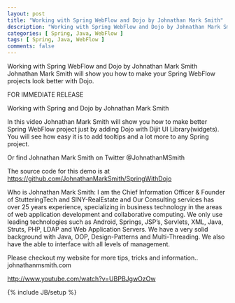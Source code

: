 ```yaml
---
layout: post
title: "Working with Spring WebFlow and Dojo by Johnathan Mark Smith"
description: "Working with Spring WebFlow and Dojo by Johnathan Mark Smith"
categories: [ Spring, Java, WebFlow ]
tags: [ Spring, Java, WebFlow ]
comments: false
---
```


Working with Spring WebFlow and Dojo by Johnathan Mark Smith
Johnathan Mark Smith will show you how to make your Spring WebFlow projects look better with Dojo.

FOR IMMEDIATE RELEASE

Working with Spring and Dojo by Johnathan Mark Smith

In this video Johnathan Mark Smith will show you how to make better Spring WebFlow project just by adding Dojo with Dijit UI Library(widgets).  You will see how easy it is to add tooltips and a lot more to any Spring project.

Or find Johnathan Mark Smith on Twitter @JohnathanMSmith

The source code for this demo is at
https://github.com/JohnathanMarkSmith/SpringWithDojo

Who is Johnathan Mark Smith:  I am the Chief Information Officer & Founder of StutteringTech and SINY-RealEstate and Our Consulting services has over 25 years experience, specializing in business technology in the areas of web application development and collaborative computing. We only use leading technologies such as Android, Springs, JSP’s, Servlets, XML, Java, Struts, PHP, LDAP and Web Application Servers. We have a very solid background with Java, OOP, Design-Patterns and Multi-Threading. We also have the able to interface with all levels of management.

Please checkout my website for more tips, tricks and information..
johnathanmsmith.com

http://www.youtube.com/watch?v=UBPBJgwOzOw

{% include JB/setup %}
